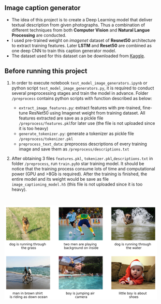 ## Image caption generator 

- The idea of this project is to create a Deep Learning model that deliver textual description from given photographs. Thus a combination of different techniques from both __Computer Vision__ and __Natural Langue Processing__ are conducted. 
- I used pre-trained weight on _imagenet_ dataset of __Resnet50__ architecture to extract training features. Later __LSTM__ and __Reset50__ are combined as one deep CNN to train this caption generator model.
- The dataset used for this dataset can be downloaded from [Kaggle](https://www.kaggle.com/hsankesara/flickr-image-dataset).

## Before running this project

1. In order to execute notebook `test_model_image_generators.ipynb` or python script `test_model_image_generators.py`, it is required to conduct several preprocessing stages and train the model in advance. Folder `/preprocess` contains python scripts with function described as below:
    - `extract_image_features.py`: extract features with pre-trained, fine-tune ResNet50 using Imagenet weight from training dataset. All features extracted are save as a pickle file `/preprocess/features.pkl`for later use (the file is not uploaded since it is too heavy)
    - `generate_tokenizer.py`: generate a tokenizer as pickle file `/preprocess/tokenizer.pkl`
    - `preprocess_text_data`: preprocess descriptions of every training image and save them as `/preprocess/descriptions.txt`

1. After obtaining 3 files `features.pkl`, `tokenizer.pkl`,`descriptions.txt` in folder `/preprocess`, run `train.py`to star training model. It should be notice that the training process consume lots of time and computational power (GPU and >8Gb is required). After the training is finished, the entire model and its weight would be save as file `image_captioning_model.h5` (this file is not uploaded since it is too heavy).

<br><p align="center"><img src="./final_result.jpg" width=1024></p>
